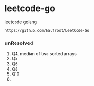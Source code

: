 # leetcode-go
leetcode golang

```markdown
https://github.com/halfrost/LeetCode-Go
```

### unResolved
1. Q4, median of two sorted arrays
1. Q5
1. Q6
1. Q8
1. Q10
1. 